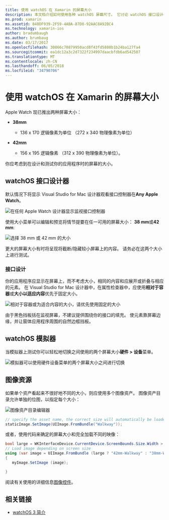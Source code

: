 ```yaml
---
title: 使用 watchOS 在 Xamarin 的屏幕大小
description: 本文档介绍如何使用各种 watchOS 屏幕尺寸。 它讨论 watchOS 接口设计器中，watchOS 模拟器和图像资源。
ms.prod: xamarin
ms.assetid: 840DF939-2F59-4ABA-87D8-92AAC8A92BC4
ms.technology: xamarin-ios
author: bradumbaugh
ms.author: brumbaug
ms.date: 03/17/2017
ms.openlocfilehash: 30866c70879950acd8f43fd5880b1b24ba127fa4
ms.sourcegitcommit: ea1dc12a3c2d7322f234997daacbfdb6ad542507
ms.translationtype: MT
ms.contentlocale: zh-CN
ms.lasthandoff: 06/05/2018
ms.locfileid: "34790706"
---
```

# <a name="working-with-watchos-screen-sizes-in-xamarin"></a>使用 watchOS 在 Xamarin 的屏幕大小

Apple Watch 现已推出两种屏幕大小：

- **38mm**
  - 136 x 170 逻辑像素为单位 （272 x 340 物理像素为单位）

- **42mm**
  - 156 x 195 逻辑像素 （312 x 390 物理像素为单位）。

你应考虑到在设计和测试你的应用程序时的屏幕的大小。

## <a name="watchos-interface-designer"></a>watchOS 接口设计器

默认情况下将显示 Visual Studio for Mac 设计器观看接口控制器在**Any Apple Watch**。

![](screen-sizes-images/screen-any-sml.png "在任何 Apple Watch 设计器显示监视接口控制器")

使用大小菜单可以编辑和预览将情节提要在任一可用的屏幕大小： **38 mm**或**42 mm**:

![](screen-sizes-images/screen-menu-sml.png "选择 38 mm 或 42 mm 的大小")

更大的屏幕大小有时将呈现将截断/隐藏较小屏幕上的内容。
请务必在这两个大小上进行测试。


### <a name="interface-design"></a>接口设计

你的应用程序应显示在屏幕上，而不考虑大小，相同的内容和应展开或折叠与相应的元素。 在 Visual Studio for Mac 设计器中，在属性检查器中，应使用**相对于容器**或**大小以适应内容**优先于固定大小。

![](screen-sizes-images/sizeattributepanel-sml.png "相对于容器或为适合内容的大小，请优先使用固定的大小")

由于黑色挡板括在监视屏幕，不建议提供围绕你的接口的填充。 使元素靠屏幕边缘，并让窗体应用程序周围的自然边框挡板。


## <a name="watchos-simulator"></a>watchOS 模拟器

当模拟器上测试你可以轻松地切换之间使用的两个屏幕大小**硬件 > 设备**菜单。

![](screen-sizes-images/simulator.png "模拟器可以使用硬件设备菜单的两个屏幕大小之间进行切换")


## <a name="image-resources"></a>图像资源

如果单个资产看起来不很好地不同的大小，则应使用多个图像资产。 图像资产目录允许单独的位图，以指定每个大小：

![](screen-sizes-images/images-xcassets.png "图像资产目录编辑器")

```csharp
// specify the asset name, the correct size will automatically be loaded
staticImage.SetImage(UIImage.FromBundle("Walkway"));
```

或者，使用代码来确定的屏幕大小和完全加载不同的映像：

```csharp
bool large = WKInterfaceDevice.CurrentDevice.ScreenBounds.Size.Width > 136.0;
// Load image depending on screen size
using (var image = UIImage.FromBundle (large ? "42mm-Walkway" : "38mm-Walkway"))
{
   myImage.SetImage (image);

}
```

阅读有关使用的详细信息[图像控件](~/ios/watchos/user-interface/image.md)。



## <a name="related-links"></a>相关链接

- [watchOS 3 简介](~/ios/watchos/platform/introduction-to-watchos3/index.md)
